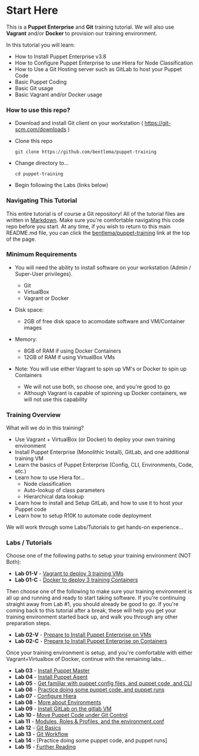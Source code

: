 # Start Here #

This is a **Puppet Enterprise** and **Git** training tutorial.
We will also use **Vagrant** and/or **Docker** to provision our training environment.

In this tutorial you will learn:

* How to Install Puppet Enterprise v3.8
* How to Configure Puppet Enterprise to use Hiera for Node Classification
* How to Use a Git Hosting server such as GitLab to host your Puppet Code
* Basic Puppet Coding
* Basic Git usage
* Basic Vagrant and/or Docker usage

### How to use this repo? ###

* Download and install Git client on your workstation ( https://git-scm.com/downloads )

* Clone this repo

     `git clone https://github.com/bentlema/puppet-training`

* Change directory to...

     `cd puppet-training`

* Begin following the Labs (links below)

### Navigating This Tutorial ###

This entire tutorial is of course a Git repository!  All of the tutorial
files are written in [Markdown](https://en.wikipedia.org/wiki/Markdown).
Make sure you're comfortable navigating this code repo before you start.
At any time, if you wish to return to this main README.md file, you can
click the [bentlema/puppet-training](https://github.com/bentlema/puppet-training) link at the top of the page.

### Minimum Requirements ##

* You will need the ability to install software on your workstation (Admin / Super-User privileges).
    - Git
    - VirtualBox
    - Vagrant or Docker

* Disk space:
    - 2GB of free disk space to acomodate software and VM/Container images

* Memory:
    - 8GB of RAM if using Docker Containers
    - 12GB of RAM if using VirtualBox VMs

* Note: You will use either Vagrant to spin up VM's or Docker to spin up Containers
    - We will not use both, so choose one, and you're good to go
    - Although Vagrant is capable of spinning up Docker containers, we will
      not use this capability

### Training Overview ###

What will we do in this training?

* Use Vagrant + VirtualBox (or Docker) to deploy your own training environment
* Install Puppet Enterprise (Monolithic Install), GitLab, and one additional training VM
* Learn the basics of Puppet Enterprise (Config, CLI, Environments, Code, etc.)
* Learn how to use Hiera for...
    - Node classification
    - Auto-lookup of class parameters
    - Hierarchical data lookup
* Learn how to install and Setup GitLab, and how to use it to host your Puppet code
* Learn how to setup R10K to automate code deployment


We will work through some Labs/Tutorials to get hands-on experience...


### Labs / Tutorials ###

Choose one of the following paths to setup your training environment (NOT Both):

* **Lab 01-V** - [Vagrant to deploy 3 training VMs](/tutorial/01v-Provision-Training-VMs.md)
* **Lab 01-C** - [Docker to deploy 3 training Containers](/tutorial/01c-Provision-Training-Containers.md)

Then choose one of the following to make sure your training environment is all
up and running and ready to start taking software.  If you're continuing straight
away from Lab #1, you should already be good to go.  If you're coming back to this
tutorial after a break, these will help you get your training environment started
back up, and walk you through any other preparation steps.

* **Lab 02-V** - [Prepare to Install Puppet Enterprise on VMs](/tutorial/02v-Prep-to-Install-Puppet-Master.md)
* **Lab 02-C** - [Prepare to Install Puppet Enterprise on Containers](/tutorial/02c-Prep-to-Install-Puppet-Master.md)

Once your training environment is setup, and you're comfortable with
either Vagrant+Virtualbox of Docker, continue with the remaining labs...

 * **Lab 03** - [Install Puppet Master](/tutorial/03-Install-Puppet-Master.md)
 * **Lab 04** - [Install Puppet Agent](/tutorial/04-Install-Puppet-Agent.md)
 * **Lab 05** - [Get familiar with puppet config files, and puppet code, and CLI](/tutorial/05-Puppet-Config-and-Code.md)
 * **Lab 06** - [Practice doing some puppet code, and puppet runs](/tutorial/06-Puppet-Code-Practice.md)
 * **Lab 07** - [Configure Hiera](/tutorial/07-Config-Hiera.md)
 * **Lab 08** - [More about Environments](/tutorial/08-Environments.md)
 * **Lab 09** - [Install GitLab on the gitlab VM](/tutorial/09-Install-GitLab.md)
 * **Lab 10** - [Move Puppet Code under Git Control](/tutorial/10-Move-Puppet-Code-to-GitLab.md)
 * **Lab 11** - [Modules, Roles & Profiles, and the environment.conf](/tutorial/11-Roles-and-Profiles.md)
 * **Lab 12** - [Git Basics](/tutorial/12-Git-Basics.md)
 * **Lab 13** - [Git Workflow](/tutorial/13-Git-Workflow.md)
 * **Lab 14** - [Practice doing some puppet code, and puppet runs]
 * **Lab 15** - [Further Reading](/tutorial/YY-Further-Reading.md)



